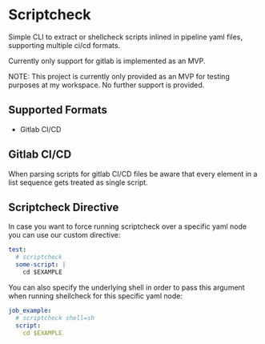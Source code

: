 # Scriptcheck

Simple CLI to extract or shellcheck scripts inlined in pipeline yaml files, supporting
multiple ci/cd formats.

Currently only support for gitlab is implemented as an MVP.

NOTE: This project is currently only provided as an MVP for testing purposes
at my workspace. No further support is provided.

## Supported Formats
- Gitlab CI/CD

## Gitlab CI/CD
When parsing scripts for gitlab CI/CD files be aware that every element
in a list sequence gets treated as single script.

## Scriptcheck Directive
In case you want to force running scriptcheck over a specific yaml node
you can use our custom directive:

```yaml
test:
  # scriptcheck
  some-script: |
    cd $EXAMPLE
```

You can also specify the underlying shell in order to pass this argument
when running shellcheck for this specific yaml node:

````yaml
job_example:
  # scriptcheck shell=sh
  script:
    cd $EXAMPLE
````